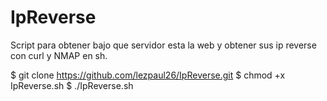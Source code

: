 # IpReverse



Script para obtener bajo que servidor esta la web y obtener sus ip reverse con curl y NMAP en sh.



$ git clone https://github.com/lezpaul26/IpReverse.git
$ chmod +x IpReverse.sh
$ ./IpReverse.sh
